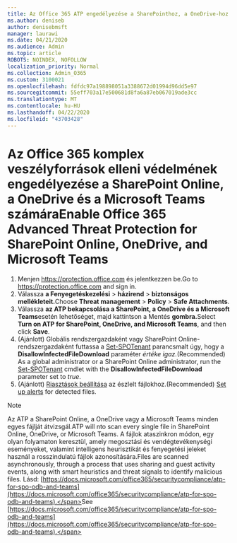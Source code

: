 ```yaml
---
title: Az Office 365 ATP engedélyezése a SharePointhoz, a OneDrive-hoz és a Microsoft Teamshez
ms.author: deniseb
author: denisebmsft
manager: laurawi
ms.date: 04/21/2020
ms.audience: Admin
ms.topic: article
ROBOTS: NOINDEX, NOFOLLOW
localization_priority: Normal
ms.collection: Admin_O365
ms.custom: 3100021
ms.openlocfilehash: fdfdc97a198898051a3388672d01994d96dd5e97
ms.sourcegitcommit: 55eff703a17e500681d8fa6a87eb067019ade3cc
ms.translationtype: MT
ms.contentlocale: hu-HU
ms.lasthandoff: 04/22/2020
ms.locfileid: "43703428"
---
```

# <a name="enable-office-365-advanced-threat-protection-for-sharepoint-online-onedrive-and-microsoft-teams"></a><span data-ttu-id="c03dc-102">Az Office 365 komplex veszélyforrások elleni védelmének engedélyezése a SharePoint Online, a OneDrive és a Microsoft Teams számára</span><span class="sxs-lookup"><span data-stu-id="c03dc-102">Enable Office 365 Advanced Threat Protection for SharePoint Online, OneDrive, and Microsoft Teams</span></span>

1. <span data-ttu-id="c03dc-103">Menjen https://protection.office.com és jelentkezzen be.</span><span class="sxs-lookup"><span data-stu-id="c03dc-103">Go to https://protection.office.com and sign in.</span></span>
2. <span data-ttu-id="c03dc-104">Válassza **a Fenyegetéskezelési** > **házirend** > **biztonságos mellékleteit.**</span><span class="sxs-lookup"><span data-stu-id="c03dc-104">Choose **Threat management** > **Policy** > **Safe Attachments**.</span></span>
3. <span data-ttu-id="c03dc-105">Válassza **az ATP bekapcsolása a SharePoint, a OneDrive és a Microsoft Teams**esetén lehetőséget, majd kattintson a Mentés **gombra.**</span><span class="sxs-lookup"><span data-stu-id="c03dc-105">Select **Turn on ATP for SharePoint, OneDrive, and Microsoft Teams**, and then click **Save**.</span></span>
4. <span data-ttu-id="c03dc-106">(Ajánlott) Globális rendszergazdaként vagy SharePoint Online-rendszergazdaként futtassa a [Set-SPOTenant](https://docs.microsoft.com/powershell/module/sharepoint-online/Set-SPOTenant?view=sharepoint-ps) parancsmalt úgy, hogy a **DisallowInfectedFileDownload** paraméter *értéke igaz.*</span><span class="sxs-lookup"><span data-stu-id="c03dc-106">(Recommended) As a global administrator or a SharePoint Online administrator, run the [Set-SPOTenant](https://docs.microsoft.com/powershell/module/sharepoint-online/Set-SPOTenant?view=sharepoint-ps) cmdlet with the **DisallowInfectedFileDownload** parameter set to *true*.</span></span>
5. <span data-ttu-id="c03dc-107">(Ajánlott) [Riasztások beállítása](https://docs.microsoft.com/office365/securitycompliance/turn-on-atp-for-spo-odb-and-teams#set-up-alerts-for-detected-files) az észlelt fájlokhoz.</span><span class="sxs-lookup"><span data-stu-id="c03dc-107">(Recommended) [Set up alerts](https://docs.microsoft.com/office365/securitycompliance/turn-on-atp-for-spo-odb-and-teams#set-up-alerts-for-detected-files) for detected files.</span></span>

> [!NOTE]
> <span data-ttu-id="c03dc-108">Az ATP a SharePoint Online, a OneDrive vagy a Microsoft Teams minden egyes fájlját átvizsgál.</span><span class="sxs-lookup"><span data-stu-id="c03dc-108">ATP will nto scan every single file in SharePoint Online, OneDrive, or Microsoft Teams.</span></span> <span data-ttu-id="c03dc-109">A fájlok ataszinkron módon, egy olyan folyamaton keresztül, amely megosztási és vendégtevékenységi eseményeket, valamint intelligens heurisztikát és fenyegetési jeleket használ a rosszindulatú fájlok azonosítására.</span><span class="sxs-lookup"><span data-stu-id="c03dc-109">Files are scanned asynchronously, through a process that uses sharing and guest activity events, along with smart heuristics and threat signals to identify malicious files.</span></span> <span data-ttu-id="c03dc-110">Lásd: [https://docs.microsoft.com/office365/securitycompliance/atp-for-spo-odb-and-teams](https://docs.microsoft.com/office365/securitycompliance/atp-for-spo-odb-and-teams).</span><span class="sxs-lookup"><span data-stu-id="c03dc-110">See [https://docs.microsoft.com/office365/securitycompliance/atp-for-spo-odb-and-teams](https://docs.microsoft.com/office365/securitycompliance/atp-for-spo-odb-and-teams).</span></span>